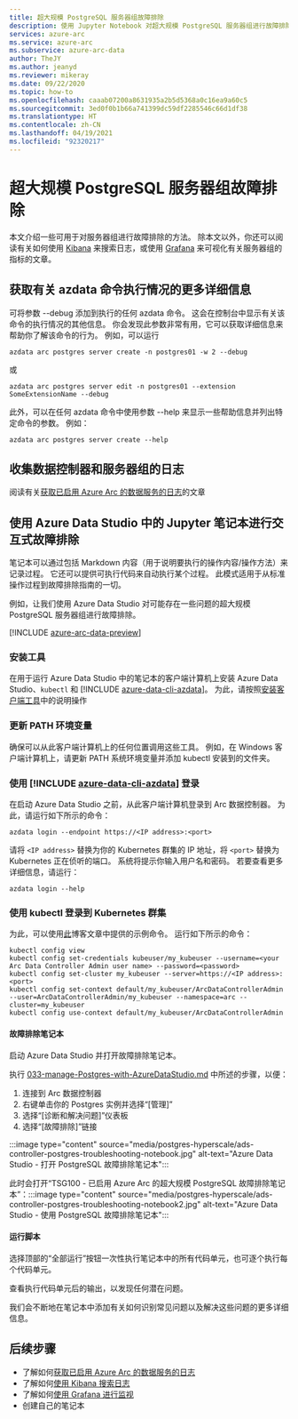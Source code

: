 ```yaml
---
title: 超大规模 PostgreSQL 服务器组故障排除
description: 使用 Jupyter Notebook 对超大规模 PostgreSQL 服务器组进行故障排除
services: azure-arc
ms.service: azure-arc
ms.subservice: azure-arc-data
author: TheJY
ms.author: jeanyd
ms.reviewer: mikeray
ms.date: 09/22/2020
ms.topic: how-to
ms.openlocfilehash: caaab07200a8631935a2b5d5368a0c16ea9a60c5
ms.sourcegitcommit: 3ed0f0b1b66a741399dc59df2285546c66d1df38
ms.translationtype: HT
ms.contentlocale: zh-CN
ms.lasthandoff: 04/19/2021
ms.locfileid: "92320217"
---
```

# <a name="troubleshooting-postgresql-hyperscale-server-groups"></a>超大规模 PostgreSQL 服务器组故障排除
本文介绍一些可用于对服务器组进行故障排除的方法。 除本文以外，你还可以阅读有关如何使用 [Kibana](monitor-grafana-kibana.md) 来搜索日志，或使用 [Grafana](monitor-grafana-kibana.md) 来可视化有关服务器组的指标的文章。 

## <a name="getting-more-details-about-the-execution-of-an-azdata-command"></a>获取有关 azdata 命令执行情况的更多详细信息
可将参数 --debug 添加到执行的任何 azdata 命令。 这会在控制台中显示有关该命令的执行情况的其他信息。 你会发现此参数非常有用，它可以获取详细信息来帮助你了解该命令的行为。
例如，可以运行
```console
azdata arc postgres server create -n postgres01 -w 2 --debug
```

或
```console
azdata arc postgres server edit -n postgres01 --extension SomeExtensionName --debug
```

此外，可以在任何 azdata 命令中使用参数 --help 来显示一些帮助信息并列出特定命令的参数。 例如：
```console
azdata arc postgres server create --help
```


## <a name="collecting-logs-of-the-data-controller-and-your-server-groups"></a>收集数据控制器和服务器组的日志
阅读有关[获取已启用 Azure Arc 的数据服务的日志](troubleshooting-get-logs.md)的文章



## <a name="interactive-troubleshooting-with-jupyter-notebooks-in-azure-data-studio"></a>使用 Azure Data Studio 中的 Jupyter 笔记本进行交互式故障排除
笔记本可以通过包括 Markdown 内容（用于说明要执行的操作内容/操作方法）来记录过程。 它还可以提供可执行代码来自动执行某个过程。  此模式适用于从标准操作过程到故障排除指南的一切。

例如，让我们使用 Azure Data Studio 对可能存在一些问题的超大规模 PostgreSQL 服务器组进行故障排除。

[!INCLUDE [azure-arc-data-preview](../../../includes/azure-arc-data-preview.md)]

### <a name="install-tools"></a>安装工具

在用于运行 Azure Data Studio 中的笔记本的客户端计算机上安装 Azure Data Studio、`kubectl` 和 [!INCLUDE [azure-data-cli-azdata](../../../includes/azure-data-cli-azdata.md)]。 为此，请按照[安装客户端工具](install-client-tools.md)中的说明操作

### <a name="update-the-path-environment-variable"></a>更新 PATH 环境变量

确保可以从此客户端计算机上的任何位置调用这些工具。 例如，在 Windows 客户端计算机上，请更新 PATH 系统环境变量并添加 kubectl 安装到的文件夹。

### <a name="sign-in-with-azure-data-cli-azdata"></a>使用 [!INCLUDE [azure-data-cli-azdata](../../../includes/azure-data-cli-azdata.md)] 登录

在启动 Azure Data Studio 之前，从此客户端计算机登录到 Arc 数据控制器。 为此，请运行如下所示的命令：

```console
azdata login --endpoint https://<IP address>:<port>
```

请将 `<IP address>` 替换为你的 Kubernetes 群集的 IP 地址，将 `<port>` 替换为 Kubernetes 正在侦听的端口。 系统将提示你输入用户名和密码。 若要查看更多详细信息，请运行：

```console
azdata login --help
```

### <a name="log-into-your-kubernetes-cluster-with-kubectl"></a>使用 kubectl 登录到 Kubernetes 群集

为此，可以使用[此](https://blog.christianposta.com/kubernetes/logging-into-a-kubernetes-cluster-with-kubectl/)博客文章中提供的示例命令。
运行如下所示的命令：

```console
kubectl config view
kubectl config set-credentials kubeuser/my_kubeuser --username=<your Arc Data Controller Admin user name> --password=<password>
kubectl config set-cluster my_kubeuser --server=https://<IP address>:<port>
kubectl config set-context default/my_kubeuser/ArcDataControllerAdmin --user=ArcDataControllerAdmin/my_kubeuser --namespace=arc --cluster=my_kubeuser
kubectl config use-context default/my_kubeuser/ArcDataControllerAdmin
```

#### <a name="the-troubleshooting-notebook"></a>故障排除笔记本

启动 Azure Data Studio 并打开故障排除笔记本。 

执行 [033-manage-Postgres-with-AzureDataStudio.md](manage-postgresql-hyperscale-server-group-with-azure-data-studio.md) 中所述的步骤，以便：

1. 连接到 Arc 数据控制器
2. 右键单击你的 Postgres 实例并选择“[管理]”
3. 选择“[诊断和解决问题]”仪表板
4. 选择“[故障排除]”链接

:::image type="content" source="media/postgres-hyperscale/ads-controller-postgres-troubleshooting-notebook.jpg" alt-text="Azure Data Studio - 打开 PostgreSQL 故障排除笔记本":::

此时会打开“TSG100 - 已启用 Azure Arc 的超大规模 PostgreSQL 故障排除笔记本”：:::image type="content" source="media/postgres-hyperscale/ads-controller-postgres-troubleshooting-notebook2.jpg" alt-text="Azure Data Studio - 使用 PostgreSQL 故障排除笔记本":::

#### <a name="run-the-scripts"></a>运行脚本
选择顶部的“全部运行”按钮一次性执行笔记本中的所有代码单元，也可逐个执行每个代码单元。

查看执行代码单元后的输出，以发现任何潜在问题。

我们会不断地在笔记本中添加有关如何识别常见问题以及解决这些问题的更多详细信息。

## <a name="next-step"></a>后续步骤
- 了解如何[获取已启用 Azure Arc 的数据服务的日志](troubleshooting-get-logs.md)
- 了解如何[使用 Kibana 搜索日志](monitor-grafana-kibana.md)
- 了解如何[使用 Grafana 进行监视](monitor-grafana-kibana.md)
- 创建自己的笔记本
